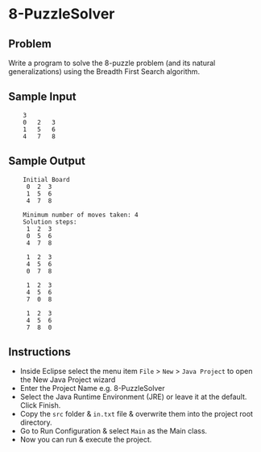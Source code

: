 
# 8-PuzzleSolver

## Problem
Write a program to solve the 8-puzzle problem (and its natural generalizations) using the Breadth First Search algorithm.

## Sample Input

		3
		0   2   3
		1   5   6
		4   7   8

## Sample Output

		Initial Board
		 0  2  3 
		 1  5  6 
		 4  7  8 

		Minimum number of moves taken: 4
		Solution steps: 
		 1  2  3 
		 0  5  6 
		 4  7  8 

		 1  2  3 
		 4  5  6 
		 0  7  8 

		 1  2  3 
		 4  5  6 
		 7  0  8 

		 1  2  3 
		 4  5  6 
		 7  8  0 

## Instructions

- Inside Eclipse select the menu item `File` > `New` > `Java Project` to open the New Java Project wizard
- Enter the Project Name e.g. 8-PuzzleSolver
- Select the Java Runtime Environment (JRE) or leave it at the default. Click Finish.
- Copy the `src` folder & `in.txt` file & overwrite them into the project root directory.
- Go to Run Configuration & select `Main` as the Main class.
- Now you can run & execute the project.